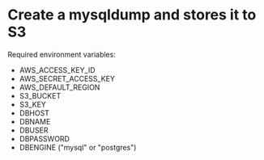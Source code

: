 # Create a mysqldump and stores it to S3

Required environment variables:

- AWS_ACCESS_KEY_ID
- AWS_SECRET_ACCESS_KEY
- AWS_DEFAULT_REGION
- S3_BUCKET
- S3_KEY
- DBHOST
- DBNAME
- DBUSER
- DBPASSWORD
- DBENGINE ("mysql" or "postgres")

